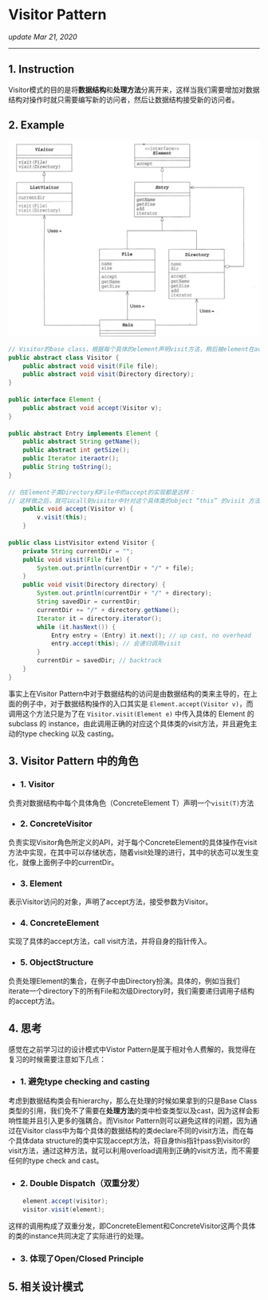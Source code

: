 # Visitor Pattern
_update Mar 21, 2020_

----
## 1. Instruction
Visitor模式的目的是将**数据结构**和**处理方法**分离开来，这样当我们需要增加对数据结构对操作时就只需要编写新的访问者，然后让数据结构接受新的访问者。

## 2. Example
![uml](../.gitbook/assets/design-pattern-visitor-1.png)

```java
// Visitor的base class，根据每个具体的element声明visit方法，稍后被element在accept中调用
public abstract class Visitor {
    public abstract void visit(File file);
    public abstract void visit(Directory directory);
}

public interface Element {
    public abstract void accept(Visitor v);
}

public abstract Entry implements Element {
    public abstract String getName();
    public abstract int getSize();
    public Iterator iteraotr();
    public String toString();
}

// 在Element子类Directory和File中的accept的实现都是这样：
// 这样做之后，就可以call到visitor中针对这个具体类的object “this” 的visit 方法
    public void accept(Visitor v) {
        v.visit(this);
    }

public class ListVisitor extend Visitor {
    private String currentDir = "";
    public void visit(File file) {
        System.out.println(currentDir + "/" + file);
    }
    public void visit(Directory directory) {
        System.out.println(currentDir + "/" + directory);
        String savedDir = currentDir;
        currentDir += "/" + directory.getName();
        Iterator it = directory.iterator();
        while (it.hasNext()) {
            Entry entry = (Entry) it.next(); // up cast, no overhead
            entry.accept(this); // 会递归调用visit
        }
        currentDir = savedDir; // backtrack
    }
}
```

事实上在Visitor Pattern中对于数据结构的访问是由数据结构的类来主导的，在上面的例子中，对于数据结构操作的入口其实是 `Element.accept(Visitor v)`，而调用这个方法只是为了在 `Visitor.visit(Element e)` 中传入具体的 Element 的 subclass 的 instance，由此调用正确的对应这个具体类的visit方法，并且避免主动的type checking 以及 casting。

## 3. Visitor Pattern 中的角色
* ### 1. Visitor
负责对数据结构中每个具体角色（ConcreteElement T）声明一个`visit(T)`方法

* ### 2. ConcreteVisitor
负责实现Visitor角色所定义的API，对于每个ConcreteElement的具体操作在visit方法中实现，在其中可以存储状态，随着visit处理的进行，其中的状态可以发生变化，就像上面例子中的currentDir。

* ### 3. Element
表示Visitor访问的对象，声明了accept方法，接受参数为Visitor。

* ### 4. ConcreteElement
实现了具体的accept方法，call visit方法，并将自身的指针传入。

* ### 5. ObjectStructure
负责处理Element的集合，在例子中由Directory扮演。具体的，例如当我们iterate一个directory下的所有File和次级Directory时，我们需要递归调用子结构的accept方法。

## 4. 思考
感觉在之前学习过的设计模式中Vistor Pattern是属于相对令人费解的，我觉得在复习的时候需要注意如下几点：

* ### 1. 避免type checking and casting
考虑到数据结构类会有hierarchy，那么在处理的时候如果拿到的只是Base Class类型的引用，我们免不了需要在**处理方法**的类中检查类型以及cast，因为这样会影响性能并且引入更多的强耦合。而Visitor Pattern则可以避免这样的问题，因为通过在Visitor class中为每个具体的数据结构的类declare不同的visit方法，而在每个具体data structure的类中实现accept方法，将自身this指针pass到visitor的visit方法，通过这种方法，就可以利用overload调用到正确的visit方法，而不需要任何的type check and cast。

* ### 2. Double Dispatch（双重分发）
```java
    element.accept(visitor);
    visitor.visit(element);
```
这样的调用构成了双重分发，即ConcreteElement和ConcreteVisitor这两个具体的类的instance共同决定了实际进行的处理。

* ### 3. 体现了Open/Closed Principle


## 5. 相关设计模式
